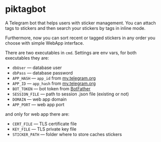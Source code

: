 # piktagbot

A Telegram bot that helps users with sticker management. 
You can attach tags to stickers and then search your stickers by tags in inline mode.

Furthermore, now you can sort recent or tagged stickers in any order you choose with simple WebApp interface.

There are two executables in `cmd`. Settings are env vars, for both executables they are:
* `dbUser` — database user
* `dbPass` — database password
* `APP_HASH` — `app_id` from [my.telegram.org](https://my.telegram.org/apps)
* `APP_ID` — `app_hash` from [my.telegram.org](https://my.telegram.org/apps)
* `BOT_TOKEN` — bot token from [BotFather](https://t.me/BotFather)
* `SESSION_FILE` — path to session .json file (existing or not)
* `DOMAIN` — web app domain
* `APP_PORT` —  web app port

and only for web app there are: 
* `CERT_FILE` — TLS certificate file
* `KEY_FILE` — TLS private key file
* `STICKER_PATH` — folder where to store caches stickers
